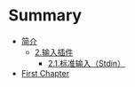# Summary

* [简介](README.md)
  * [2.输入插件](2shu-ru-cha-jian.md)
    * [2.1.标准输入（Stdin）](2shu-ru-cha-jian/21biao-zhun-shu-ru-ff08-stdin.md)
* [First Chapter](chapter1.md)

